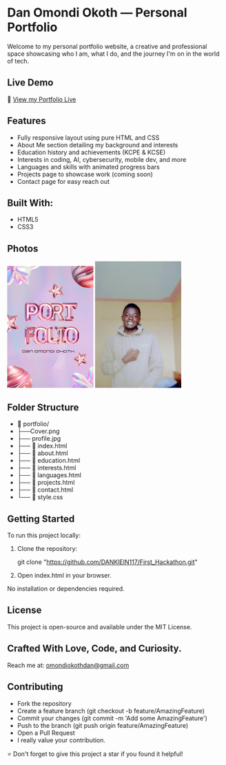 #  Dan Omondi Okoth — Personal Portfolio

Welcome to my personal portfolio website, a creative and professional space showcasing who I am, what I do, and the journey I'm on in the world of tech.

##  Live Demo

🔗 [View my Portfolio Live](https://688e9aa81d9c626b93a9a781--inquisitive-stardust-24ec3c.netlify.app/)

##  Features

-  Fully responsive layout using pure HTML and CSS
-  About Me section detailing my background and interests
-  Education history and achievements (KCPE & KCSE)
-  Interests in coding, AI, cybersecurity, mobile dev, and more
-  Languages and skills with animated progress bars
-  Projects page to showcase work (coming soon)
-  Contact page for easy reach out

##  Built With:

- HTML5
- CSS3 

##  Photos 

<img src="Cover.png" width="200">
<img src="profile.jpg" width="200">

##  Folder Structure
- 📁 portfolio/
- ├──Cover.png
- ├── profile.jpg
- ├── 📄 index.html
- ├── 📄 about.html
- ├── 📄 education.html
- ├── 📄 interests.html
- ├── 📄 languages.html
- ├── 📄 projects.html
- ├── 📄 contact.html
- └── 📄 style.css


##  Getting Started

To run this project locally:

1. Clone the repository:
   
   git clone "https://github.com/DANKlEIN117/First_Hackathon.git"

2. Open index.html in your browser.

No installation or dependencies required.

## License
This project is open-source and available under the MIT License.

## Crafted With Love, Code, and Curiosity.
 Reach me at: omondiokothdan@gmail.com

##  Contributing

- Fork the repository
- Create a feature branch (git checkout -b feature/AmazingFeature)
- Commit your changes (git commit -m 'Add some AmazingFeature')
- Push to the branch (git push origin feature/AmazingFeature)
- Open a Pull Request
- I really value your contribution.



⭐ Don't forget to give this project a star if you found it helpful!
